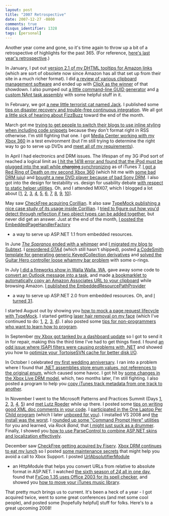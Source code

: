 ```yaml
---
layout: post
title: "2007 Retrospective"
date: 2007-12-27 -0800
comments: true
disqus_identifier: 1328
tags: [personal]
---
```

Another year come and gone, so it's time again to throw up a bit of a
retrospective of highlights for the past 365. (For reference, [here's
last year's
retrospective](/archive/2007/01/04/2006-retrospective.aspx).)

In January, I put out [version 2.1 of my DHTML tooltips for Amazon
links](/archive/2007/01/05/amazon-associate-dhtml-image-tooltips-2.1-released.aspx)
(which are sort of obsolete now since Amazon has all that set up from
their site in a much richer format). I did [a review of various
clipboard management
software](/archive/2007/01/24/clipboard-manager-software.aspx) and ended
up with [ClipX as the
winner](/archive/2007/01/25/clipboard-follow-up-clipx.aspx) of that
showdown. I also pumped out [a little command-line GUID
generator](/archive/2007/01/24/guidgenconsole---generate-guids-at-the-command-line.aspx) and
[a custom NAnt task
assembly](/archive/2007/01/29/paraesthesia.tools.nanttasks---custom-nant-tasks.aspx)
with some helpful stuff in it.

In February, we got [a new little terrorist cat named
Jack](/archive/2007/02/04/introducing-jack.aspx). I published some [tips
on disaster recovery and trouble-free continuous
integration](/archive/2007/02/07/disaster-recovery-and-trouble-free-continuous-integration.aspx).
We all got [a little sick of hearing about
FizzBuzz](/archive/2007/02/28/sick-of-fizzbuzz.aspx) toward the end of
the month.

March got me [trying to get people to switch their blogs to use inline
styling when including code
snippets](/archive/2007/03/08/switch-to-inline-styles-for-code-formatting.aspx)
because they don't format right in RSS otherwise. I'm still fighting
that one. I got [Media Center working with my Xbox
360](/archive/2007/03/23/media-center-2005-and-xbox-360---success.aspx)
in a test environment (but I'm still trying to determine the right way
to go to serve up DVDs and [meet all of my
requirements](/archive/2007/03/26/my-media-center-goal.aspx)).

In April I had electronics and DRM issues. The lifespan of my 3G iPod
sort of reached a logical limit as [I hit the 1418 error and found that
the iPod must be plugged into the wall while ~~charging~~
synchronizing](/archive/2007/04/03/3g-ipod-borked-by-itunes-7.aspx) as
of iTunes 7. [I got a Red Ring of Death on my second Xbox
360](/archive/2007/04/10/xbox-360-red-ring-of-death.aspx) (which hit me
with [some bad DRM
juju](/archive/2007/04/27/xbox-live-marketplace-still-has-drm-troubles.aspx)) and
[bought a new DVD player because of bad Sony
DRM](/archive/2007/04/16/new-sony-dvds-not-working-in-some-players.aspx).
I also got into the design for testability vs. design for usability
debate [with respect to static helper
utilities](/archive/2007/04/20/design-for-testability-vs.-static-utilities.aspx).
Oh, and I attended MIX07, which I blogged a lot about
[[1](/archive/2007/04/29/mix07---day-0.aspx),
[2](/archive/2007/04/30/mix07-day-1-keynote---ray-ozzie-scott-guthrie-and.aspx),
[3](/archive/2007/04/30/mix07---developing-silverlight-applications-with-javascript.aspx),
[4](/archive/2007/04/30/mix07---developing-ajax-applications-with-visual-studio-orcas.aspx),
[5](/archive/2007/04/30/mix07---ajax-patterns.aspx),
[6](/archive/2007/05/01/mix07---front-ending-the-web-with-microsoft-office.aspx),
[7](/archive/2007/05/01/mix07---designing-for-ajaxria.aspx),
[8](/archive/2007/05/01/mix07---developing-asp.net-ajax-controls-with-silverlight.aspx),
[9](/archive/2007/05/01/mix07---labs-and-day-2-keynotes.aspx),
[10](/archive/2007/05/02/mix07---the-pure-party-and-the-morning-after.aspx)].

May saw [CheckFree acquiring
Corillian](/archive/2007/05/15/im-a-checkfree-associate-now.aspx). It
also saw [TypeMock publishing a nice case study of its usage inside
Corillian](/archive/2007/05/17/typemock-case-study-in-corillian.aspx). I
[tried to figure out how you'd detect through reflection if two object
types can be added
together](/archive/2007/05/24/how-do-you-tell-if-two-objects-can-be-added.aspx),
but never did get an answer. Just at the end of the month, [I posted the
EmbeddedPageHandlerFactory](/archive/2007/05/31/embeddedpagehandlerfactory---binary-only-asp.net-1.1.aspx)
- a way to serve up ASP.NET 1.1 from embedded resources.

In June [*The Sopranos* ended with a
whimper](/archive/2007/06/12/sopranos-what-the-hell-was-that.aspx) and
[I migrated my blog to
Subtext](/archive/2007/06/16/subtext-migration-complete.aspx). I
[preordered
*GTA4*](/archive/2007/06/19/preordered-grand-theft-auto-iv---special-edition.aspx)
(which still hasn't shipped), posted [a CodeSmith template for
generating generic KeyedCollection
derivatives](/archive/2007/06/19/system.collections.objectmodel.keyedcollection-codesmith-template.aspx) and
[solved the Guitar Hero controller loose whammy bar
problem](/archive/2007/06/22/solution-to-the-guitar-hero-loose-whammy-bar-problem.aspx)
with some o-rings.

In July [I did a fireworks show in Walla Walla,
WA](/archive/2007/07/06/walla-walla-fireworks-2007.aspx), gave away some
code to [convert an Outlook message into a
task](/archive/2007/07/10/convert-an-outlook-message-into-a-task.aspx),
and made [a bookmarklet to automatically copy an Amazon Associates URL
to your
clipboard](/archive/2007/07/10/copy-amazon-associates-product-url-bookmarklet.aspx) while
browsing Amazon. [I published the
EmbeddedResourcePathProvider](/archive/2007/07/13/embeddedresourcepathprovider---binary-only-asp.net-2.0.aspx)
- a way to serve up ASP.NET 2.0 from embedded resources. Oh, and [I
turned 31](/archive/2007/07/22/birthday-in-the-lost-room.aspx).

I started August out by showing you [how to mock a page request
lifecycle with
TypeMock](/archive/2007/08/02/mock-a-page-request-lifecycle-with-typemock.aspx).
I started getting [laser hair removal on my
face](/archive/2007/08/27/laser-hair-removal-treatment-1.aspx) (which
I've continued to do:
[1](/archive/2007/08/27/laser-hair-removal-treatment-1.aspx),
[2](/archive/2007/09/25/laser-hair-removal-treatment-2.aspx),
[3](/archive/2007/10/26/laser-hair-removal-treatment-3.aspx),
[4](/archive/2007/12/17/laser-hair-removal-treatment-5.aspx)). I also
posted some [tips for non-programmers who want to learn how to
program](/archive/2007/08/30/tips-for-non-programmers-who-want-to-learn-to-program.aspx).

In September [my Xbox got tanked by a dashboard
update](/archive/2007/09/21/on-to-xbox-360-number-four.aspx) so I got to
send it in for repair, making this the third time I've had to get things
fixed. I found [an odd issue where ISAPI filters were causing problems
with
.NET](/archive/2007/09/25/app-domain-could-not-be-created---check-your-isapi-filters.aspx) and
showed you how to [optimize your TortoiseSVN cache for better disk
I/O](/archive/2007/09/26/optimize-tortoise-svn-cache-tsvncache.exe-disk-io.aspx).

In October I celebrated [my first wedding
anniversary](/archive/2007/10/15/first-anniversary.aspx). I ran into a
problem where I found that [.NET assemblies store enum values, not
references to the original
enum](/archive/2007/10/18/the-old-enum-switcharoo.aspx), which caused
some havoc. I got hit by [some changes in the Xbox Live DRM
model](/archive/2007/10/27/changes-in-xbox-live-drm.aspx), which, two
months later, I'm still fighting. I also posted a program to help you
[copy iTunes track metadata from one track to
another](/archive/2007/10/29/copytrackmetadata---copy-itunes-track-info.aspx).

In November I went to the Microsoft Patterns and Practices Summit (Days
[1](/archive/2007/11/06/microsoft-patterns--practices-summit-2007---day-1.aspx),
[2](/archive/2007/11/06/microsoft-patterns--practices-summit-2007---day-2.aspx),
[3](/archive/2007/11/07/microsoft-patterns--practices-summit-2007---day-3.aspx),
[4](/archive/2007/11/09/microsoft-patterns--practices-summit-2007---day-4.aspx),
[5](/archive/2007/11/09/microsoft-patterns--practices-summit-2007---day-5.aspx))
and [met Lutz Roeder](/archive/2007/11/09/pp-nerd-dinner.aspx) while up
there. I posted some [tips on writing good XML doc comments in your
code](/archive/2007/11/14/on-writing-good-xml-documentation-comments.aspx).
I [participated in the One Laptop Per Child
program](/archive/2007/11/14/bought-my-xo-laptop.aspx) (which I later
[unboxed for you](/archive/2007/12/20/xo-laptop-unbox.aspx)). I
installed VS 2008 and [the install was the
worst](/archive/2007/11/20/vs-2008-now-my-worst-install-experience-evar.aspx).
I [rounded up some "Command Prompt Here"
utilities](/archive/2007/11/20/command-prompt-here-round-up.aspx) for
you and learned, via *Rock Band*, that [I might just suck as a
drummer](/archive/2007/11/25/i-might-just-suck-as-a-drummer.aspx).
Finally, I showed you [how to use ParseControl to combine ASP.NET skins
and localization
effectively](/archive/2007/11/29/combining-skins-and-localized-strings-in-asp.net.aspx).

December saw [CheckFree getting acquired by
Fiserv](/archive/2007/12/04/checkfree-now-part-of-fiserv.aspx). [Xbox
DRM continues to eat my
lunch](/archive/2007/12/10/xbox-live-drm-eating-my-lunch.aspx) so I
posted [some maintenance
secrets](/archive/2007/12/10/xbox-360-maintenance-secrets.aspx) that
might help you avoid a call to Xbox Support. I posted
[UrlAbsolutifierModule](/archive/2007/12/14/urlabsolutifiermodule---convert-urls-in-asp.net-output-to-absolute.aspx)
- an HttpModule that helps you convert URLs from relative to absolute
format in ASP.NET. I watched [the sixth season of *24* all in one
day](/archive/2007/12/17/24-season-6.aspx), found that [FxCop 1.35 uses
Office 2003 for its spell
checker](/archive/2007/12/19/fxcop-1.35-spell-checking-uses-office-2003.aspx),
and showed you [how to move your iTunes music
library](/archive/2007/12/24/moving-your-itunes-library.aspx).

That pretty much brings us to current. It's been a heck of a year - I
got acquired twice, went to some great conferences (and met some cool
people), and posted some [hopefully helpful] stuff for folks. Here's to
a great upcoming 2008!

